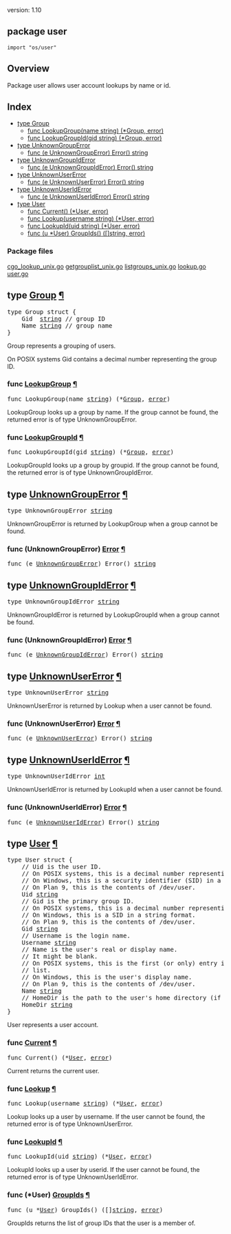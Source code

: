 version: 1.10
## package user

  `import "os/user"`

## Overview

Package user allows user account lookups by name or id.

## Index

- [type Group](#Group)
  - [func LookupGroup(name string) (*Group, error)](#LookupGroup)
  - [func LookupGroupId(gid string) (*Group, error)](#LookupGroupId)
- [type UnknownGroupError](#UnknownGroupError)
  - [func (e UnknownGroupError) Error() string](#UnknownGroupError.Error)
- [type UnknownGroupIdError](#UnknownGroupIdError)
  - [func (e UnknownGroupIdError) Error() string](#UnknownGroupIdError.Error)
- [type UnknownUserError](#UnknownUserError)
  - [func (e UnknownUserError) Error() string](#UnknownUserError.Error)
- [type UnknownUserIdError](#UnknownUserIdError)
  - [func (e UnknownUserIdError) Error() string](#UnknownUserIdError.Error)
- [type User](#User)
  - [func Current() (*User, error)](#Current)
  - [func Lookup(username string) (*User, error)](#Lookup)
  - [func LookupId(uid string) (*User, error)](#LookupId)
  - [func (u *User) GroupIds() ([]string, error)](#User.GroupIds)

### Package files
 [cgo_lookup_unix.go](//github.com/golang/go/blob/release-branch.go1.10/src/os/user/cgo_lookup_unix.go) [getgrouplist_unix.go](//github.com/golang/go/blob/release-branch.go1.10/src/os/user/getgrouplist_unix.go) [listgroups_unix.go](//github.com/golang/go/blob/release-branch.go1.10/src/os/user/listgroups_unix.go) [lookup.go](//github.com/golang/go/blob/release-branch.go1.10/src/os/user/lookup.go) [user.go](//github.com/golang/go/blob/release-branch.go1.10/src/os/user/user.go)

<h2 id="Group">type <a href="//github.com/golang/go/blob/release-branch.go1.10/src/os/user/user.go#L35">Group</a>
    <a href="#Group">¶</a></h2>
<pre>type Group struct {
<span id="Group.Gid"></span>    Gid  <a href="/builtin/#string">string</a> <span class="comment">// group ID</span>
<span id="Group.Name"></span>    Name <a href="/builtin/#string">string</a> <span class="comment">// group name</span>
}</pre>

Group represents a grouping of users.

On POSIX systems Gid contains a decimal number representing the group ID.

<h3 id="LookupGroup">func <a href="//github.com/golang/go/blob/release-branch.go1.10/src/os/user/lookup.go#L36">LookupGroup</a>
    <a href="#LookupGroup">¶</a></h3>
<pre>func LookupGroup(name <a href="/builtin/#string">string</a>) (*<a href="#Group">Group</a>, <a href="/builtin/#error">error</a>)</pre>

LookupGroup looks up a group by name. If the group cannot be found, the returned
error is of type UnknownGroupError.

<h3 id="LookupGroupId">func <a href="//github.com/golang/go/blob/release-branch.go1.10/src/os/user/lookup.go#L42">LookupGroupId</a>
    <a href="#LookupGroupId">¶</a></h3>
<pre>func LookupGroupId(gid <a href="/builtin/#string">string</a>) (*<a href="#Group">Group</a>, <a href="/builtin/#error">error</a>)</pre>

LookupGroupId looks up a group by groupid. If the group cannot be found, the
returned error is of type UnknownGroupIdError.

<h2 id="UnknownGroupError">type <a href="//github.com/golang/go/blob/release-branch.go1.10/src/os/user/user.go#L65">UnknownGroupError</a>
    <a href="#UnknownGroupError">¶</a></h2>
<pre>type UnknownGroupError <a href="/builtin/#string">string</a></pre>

UnknownGroupError is returned by LookupGroup when a group cannot be found.

<h3 id="UnknownGroupError.Error">func (UnknownGroupError) <a href="//github.com/golang/go/blob/release-branch.go1.10/src/os/user/user.go#L67">Error</a>
    <a href="#UnknownGroupError.Error">¶</a></h3>
<pre>func (e <a href="#UnknownGroupError">UnknownGroupError</a>) Error() <a href="/builtin/#string">string</a></pre>


<h2 id="UnknownGroupIdError">type <a href="//github.com/golang/go/blob/release-branch.go1.10/src/os/user/user.go#L57">UnknownGroupIdError</a>
    <a href="#UnknownGroupIdError">¶</a></h2>
<pre>type UnknownGroupIdError <a href="/builtin/#string">string</a></pre>

UnknownGroupIdError is returned by LookupGroupId when a group cannot be found.

<h3 id="UnknownGroupIdError.Error">func (UnknownGroupIdError) <a href="//github.com/golang/go/blob/release-branch.go1.10/src/os/user/user.go#L59">Error</a>
    <a href="#UnknownGroupIdError.Error">¶</a></h3>
<pre>func (e <a href="#UnknownGroupIdError">UnknownGroupIdError</a>) Error() <a href="/builtin/#string">string</a></pre>


<h2 id="UnknownUserError">type <a href="//github.com/golang/go/blob/release-branch.go1.10/src/os/user/user.go#L49">UnknownUserError</a>
    <a href="#UnknownUserError">¶</a></h2>
<pre>type UnknownUserError <a href="/builtin/#string">string</a></pre>

UnknownUserError is returned by Lookup when a user cannot be found.

<h3 id="UnknownUserError.Error">func (UnknownUserError) <a href="//github.com/golang/go/blob/release-branch.go1.10/src/os/user/user.go#L51">Error</a>
    <a href="#UnknownUserError.Error">¶</a></h3>
<pre>func (e <a href="#UnknownUserError">UnknownUserError</a>) Error() <a href="/builtin/#string">string</a></pre>


<h2 id="UnknownUserIdError">type <a href="//github.com/golang/go/blob/release-branch.go1.10/src/os/user/user.go#L41">UnknownUserIdError</a>
    <a href="#UnknownUserIdError">¶</a></h2>
<pre>type UnknownUserIdError <a href="/builtin/#int">int</a></pre>

UnknownUserIdError is returned by LookupId when a user cannot be found.

<h3 id="UnknownUserIdError.Error">func (UnknownUserIdError) <a href="//github.com/golang/go/blob/release-branch.go1.10/src/os/user/user.go#L43">Error</a>
    <a href="#UnknownUserIdError.Error">¶</a></h3>
<pre>func (e <a href="#UnknownUserIdError">UnknownUserIdError</a>) Error() <a href="/builtin/#string">string</a></pre>


<h2 id="User">type <a href="//github.com/golang/go/blob/release-branch.go1.10/src/os/user/user.go#L8">User</a>
    <a href="#User">¶</a></h2>
<pre>type User struct {
<span id="User.Uid"></span>    <span class="comment">// Uid is the user ID.</span>
    <span class="comment">// On POSIX systems, this is a decimal number representing the uid.</span>
    <span class="comment">// On Windows, this is a security identifier (SID) in a string format.</span>
    <span class="comment">// On Plan 9, this is the contents of /dev/user.</span>
    Uid <a href="/builtin/#string">string</a>
<span id="User.Gid"></span>    <span class="comment">// Gid is the primary group ID.</span>
    <span class="comment">// On POSIX systems, this is a decimal number representing the gid.</span>
    <span class="comment">// On Windows, this is a SID in a string format.</span>
    <span class="comment">// On Plan 9, this is the contents of /dev/user.</span>
    Gid <a href="/builtin/#string">string</a>
<span id="User.Username"></span>    <span class="comment">// Username is the login name.</span>
    Username <a href="/builtin/#string">string</a>
<span id="User.Name"></span>    <span class="comment">// Name is the user&#39;s real or display name.</span>
    <span class="comment">// It might be blank.</span>
    <span class="comment">// On POSIX systems, this is the first (or only) entry in the GECOS field</span>
    <span class="comment">// list.</span>
    <span class="comment">// On Windows, this is the user&#39;s display name.</span>
    <span class="comment">// On Plan 9, this is the contents of /dev/user.</span>
    Name <a href="/builtin/#string">string</a>
<span id="User.HomeDir"></span>    <span class="comment">// HomeDir is the path to the user&#39;s home directory (if they have one).</span>
    HomeDir <a href="/builtin/#string">string</a>
}</pre>

User represents a user account.

<h3 id="Current">func <a href="//github.com/golang/go/blob/release-branch.go1.10/src/os/user/lookup.go#L1">Current</a>
    <a href="#Current">¶</a></h3>
<pre>func Current() (*<a href="#User">User</a>, <a href="/builtin/#error">error</a>)</pre>

Current returns the current user.

<h3 id="Lookup">func <a href="//github.com/golang/go/blob/release-branch.go1.10/src/os/user/lookup.go#L18">Lookup</a>
    <a href="#Lookup">¶</a></h3>
<pre>func Lookup(username <a href="/builtin/#string">string</a>) (*<a href="#User">User</a>, <a href="/builtin/#error">error</a>)</pre>

Lookup looks up a user by username. If the user cannot be found, the returned
error is of type UnknownUserError.

<h3 id="LookupId">func <a href="//github.com/golang/go/blob/release-branch.go1.10/src/os/user/lookup.go#L27">LookupId</a>
    <a href="#LookupId">¶</a></h3>
<pre>func LookupId(uid <a href="/builtin/#string">string</a>) (*<a href="#User">User</a>, <a href="/builtin/#error">error</a>)</pre>

LookupId looks up a user by userid. If the user cannot be found, the returned
error is of type UnknownUserIdError.

<h3 id="User.GroupIds">func (*User) <a href="//github.com/golang/go/blob/release-branch.go1.10/src/os/user/lookup.go#L47">GroupIds</a>
    <a href="#User.GroupIds">¶</a></h3>
<pre>func (u *<a href="#User">User</a>) GroupIds() ([]<a href="/builtin/#string">string</a>, <a href="/builtin/#error">error</a>)</pre>

GroupIds returns the list of group IDs that the user is a member of.


